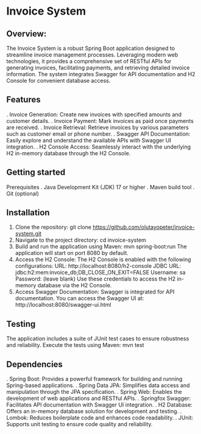 # Invoice System

## Overview:

The Invoice System is a robust Spring Boot application designed to streamline invoice management processes. Leveraging modern web technologies, it provides a comprehensive set of RESTful APIs for generating invoices, facilitating payments, and retrieving detailed invoice information. The system integrates Swagger for API documentation and H2 Console for convenient database access.

## Features
. Invoice Generation: Create new invoices with specified amounts and customer details.
. Invoice Payment: Mark invoices as paid once payments are received.
. Invoice Retrieval: Retrieve invoices by various parameters such as customer email or phone number.
. Swagger API Documentation: Easily explore and understand the available APIs with Swagger UI integration.
. H2 Console Access: Seamlessly interact with the underlying H2 in-memory database through the H2 Console.

## Getting started
Prerequisites
. Java Development Kit (JDK) 17 or higher
. Maven build tool
. Git (optional)


## Installation

1. Clone the repository:
   git clone https://github.com/olutayopeter/invoice-system.git
2. Navigate to the project directory:
   cd invoice-system
3. Build and run the application using Maven:
   mvn spring-boot:run
   The application will start on port 8080 by default.
4. Access the H2 Console:
   The H2 Console is enabled with the following configurations:
   URL: http://localhost:8080/h2-console
   JDBC URL: jdbc:h2:mem:invoice_db;DB_CLOSE_ON_EXIT=FALSE
   Username: sa
   Password: (leave blank)
   Use these credentials to access the H2 in-memory database via the H2 Console.
5. Access Swagger Documentation:
   Swagger is integrated for API documentation. You can access the Swagger UI at:
   http://localhost:8080/swagger-ui.html

## Testing
The application includes a suite of JUnit test cases to ensure robustness and reliability. Execute the tests using Maven:
mvn test

## Dependencies
. Spring Boot: Provides a powerful framework for building and running Spring-based applications.
. Spring Data JPA: Simplifies data access and manipulation through the JPA specification.
. Spring Web: Enables the development of web applications and RESTful APIs.
. Springfox Swagger: Facilitates API documentation with Swagger UI integration.
. H2 Database: Offers an in-memory database solution for development and testing.
. Lombok: Reduces boilerplate code and enhances code readability.
. JUnit: Supports unit testing to ensure code quality and reliability.